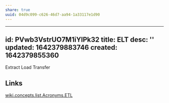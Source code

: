 ```yaml
---
share: true
uuid: 04d9c099-c626-46d7-aa94-1a33117e1d90
---
```

---
id: PVwb3VstrUO7M1iYlPk32
title: ELT
desc: ''
updated: 1642379883746
created: 1642379855360
---

Extract Load Transfer

## Links
[wiki.concepts.list.Acronyms.ETL](/undefined)
